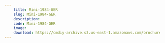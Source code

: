 ```yaml
---
    title: Mini-1984-GER
    slug: Mini-1984-GER
    description:
    code: Mini-1984-GER
    image:
    download: https://cmdiy-archive.s3.us-east-1.amazonaws.com/brochures/documents/Mini-1984-GER.pdf
---
```

<!-- Content of the page -->

##
        